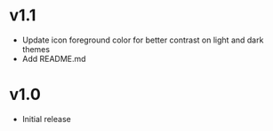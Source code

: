 # v1.1

- Update icon foreground color for better contrast on light and dark themes
- Add README.md

# v1.0

- Initial release
